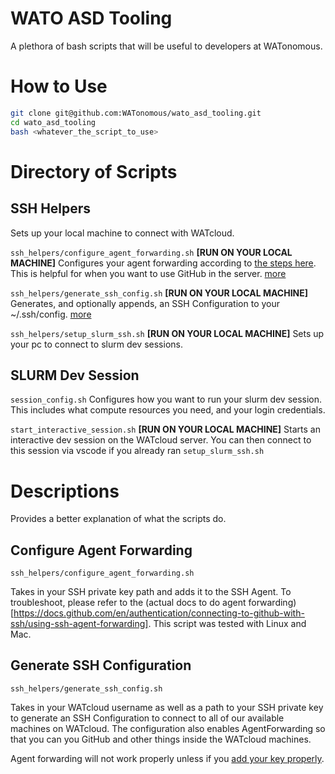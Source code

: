 # WATO ASD Tooling
A plethora of bash scripts that will be useful to developers at WATonomous.

# How to Use
```bash
git clone git@github.com:WATonomous/wato_asd_tooling.git
cd wato_asd_tooling
bash <whatever_the_script_to_use>
```

# Directory of Scripts
## SSH Helpers
Sets up your local machine to connect with WATcloud.

`ssh_helpers/configure_agent_forwarding.sh` **[RUN ON YOUR LOCAL MACHINE]** Configures your agent forwarding according to [the steps here](https://docs.github.com/en/authentication/connecting-to-github-with-ssh/using-ssh-agent-forwarding). This is helpful for when you want to use GitHub in the server. [more](#generate-ssh-configuration)

`ssh_helpers/generate_ssh_config.sh` **[RUN ON YOUR LOCAL MACHINE]** Generates, and optionally appends, an SSH Configuration to your ~/.ssh/config. [more](#generate-ssh-configuration)

`ssh_helpers/setup_slurm_ssh.sh` **[RUN ON YOUR LOCAL MACHINE]** Sets up your pc to connect to slurm dev sessions.

## SLURM Dev Session

`session_config.sh` Configures how you want to run your slurm dev session. This includes what compute resources you need, and your login credentials.

`start_interactive_session.sh` **[RUN ON YOUR LOCAL MACHINE]** Starts an interactive dev session on the WATcloud server. You can then connect to this session via vscode if you already ran `setup_slurm_ssh.sh`

# Descriptions
Provides a better explanation of what the scripts do.

## Configure Agent Forwarding
`ssh_helpers/configure_agent_forwarding.sh` 

Takes in your SSH private key path and adds it to the SSH Agent. To troubleshoot, please refer to the (actual docs to do agent forwarding)[https://docs.github.com/en/authentication/connecting-to-github-with-ssh/using-ssh-agent-forwarding]. This script was tested with Linux and Mac.

## Generate SSH Configuration
`ssh_helpers/generate_ssh_config.sh`

Takes in your WATcloud username as well as a path to your SSH private key to generate an SSH Configuration to connect to all of our available machines on WATcloud. The configuration also enables AgentForwarding so that you can you GitHub and other things inside the WATcloud machines. 
<!-- We do a proxyjump from the wato bastion to the specific host computer you want to connect to. The configuration also enable AgentForwarding so that you can you GitHub and other things inside the WATcloud machines.  -->

Agent forwarding will not work properly unless if you [add your key properly](#configure-agent-forwarding). 
